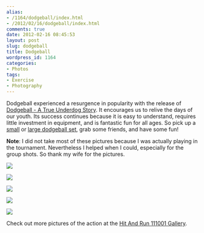 ```yaml
---
alias:
- /1164/dodgeball/index.html
- /2012/02/16/dodgeball/index.html
comments: true
date: 2012-02-16 08:45:53
layout: post
slug: dodgeball
title: Dodgeball
wordpress_id: 1164
categories:
- Photos
tags:
- Exercise
- Photography
---
```


Dodgeball experienced a resurgence in popularity with the release of [Dodgeball - A True Underdog Story](http://www.goingthewongway.com/item?1,B0006419IM). It encourages us to relive the days of our youth. Its success continues because it is easy to understand, requires little investment in equipment, and is fantastic fun for all ages. So pick up a [small](http://www.goingthewongway.com/item?1,B000LXYKNO) or [large dodgeball set](http://www.goingthewongway.com/item?1,B000KIBRVI), grab some friends, and have some fun!

**Note**: I did not take most of these pictures because I was actually playing in the tournament. Nevertheless I helped when I could, especially for the group shots. So thank my wife for the pictures.




[![](http://thegalleryis.goingthewongway.com/var/resizes/Events/Hit-And-Run-111001/hit_and_run23.JPG?m=1329282827)](http://thegalleryis.goingthewongway.com/var/albums/Events/Hit-And-Run-111001/hit_and_run23.JPG?m=1329282827)




[![](http://thegalleryis.goingthewongway.com/var/resizes/Events/Hit-And-Run-111001/hit_and_run4.JPG?m=132928274)](http://thegalleryis.goingthewongway.com/var/albums/Events/Hit-And-Run-111001/hit_and_run4.JPG?m=132928274)




[![](http://thegalleryis.goingthewongway.com/var/resizes/Events/Hit-And-Run-111001/hit_and_run25.JPG?m=132928284)](http://thegalleryis.goingthewongway.com/var/albums/Events/Hit-And-Run-111001/hit_and_run25.JPG?m=132928284)




[![](http://thegalleryis.goingthewongway.com/var/resizes/Events/Hit-And-Run-111001/hit_and_run15.JPG?m=132928280)](http://thegalleryis.goingthewongway.com/var/albums/Events/Hit-And-Run-111001/hit_and_run15.JPG?m=132928280)




[![](http://thegalleryis.goingthewongway.com/var/resizes/Events/Hit-And-Run-111001/hit_and_run29.JPG?m=132928284)](http://thegalleryis.goingthewongway.com/var/albums/Events/Hit-And-Run-111001/hit_and_run29.JPG?m=132928284)





Check out more pictures of the action at the [Hit And Run 111001 Gallery](http://www.goingthewongway.com/item?3,hnr).
